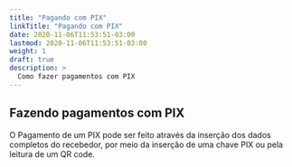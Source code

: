 ```yaml
---
title: "Pagando com PIX"
linkTitle: "Pagando com PIX"
date: 2020-11-06T11:53:51-03:00
lastmod: 2020-11-06T11:53:51-03:00
weight: 1
draft: true
description: >
  Como fazer pagamentos com PIX
---
```


## Fazendo pagamentos com PIX

O Pagamento de um PIX pode ser feito através da inserção dos dados completos do recebedor, por meio da inserção de uma chave PIX ou pela leitura de um QR code.